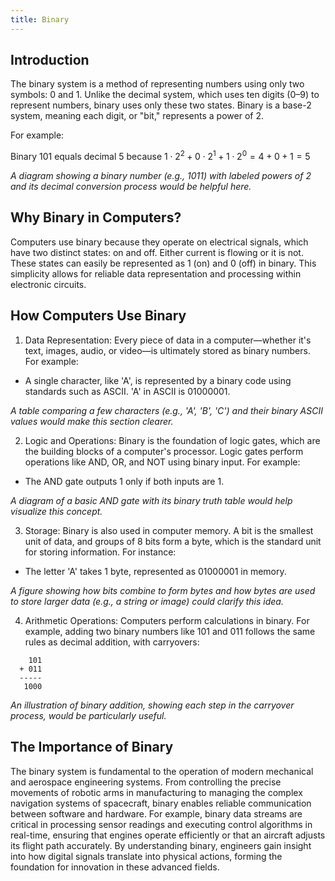 ```yaml
---
title: Binary
---
```


## Introduction
The binary system is a method of representing numbers using only two symbols: 0 and 1.
Unlike the decimal system, which uses ten digits (0–9) to represent numbers, binary uses only these two states.
Binary is a base-2 system, meaning each digit, or "bit," represents a power of 2.

For example:

Binary 101 equals decimal 5 because $1 \cdot 2^2 + 0 \cdot 2^1 + 1 \cdot 2^0 = 4 + 0 + 1 = 5$

*A diagram showing a binary number (e.g., 1011) with labeled powers of 2 and its decimal conversion process would be helpful here.*

## Why Binary in Computers?
Computers use binary because they operate on electrical signals, which have two distinct states: on and off.
Either current is flowing or it is not.
These states can easily be represented as 1 (on) and 0 (off) in binary.
This simplicity allows for reliable data representation and processing within electronic circuits.

## How Computers Use Binary
1. Data Representation: Every piece of data in a computer—whether it's text, images, audio, or video—is ultimately stored as binary numbers. For example:

 * A single character, like 'A', is represented by a binary code using standards such as ASCII. 'A' in ASCII is 01000001.

*A table comparing a few characters (e.g., 'A', 'B', 'C') and their binary ASCII values would make this section clearer.*

2. Logic and Operations: Binary is the foundation of logic gates, which are the building blocks of a computer's processor. Logic gates perform operations like AND, OR, and NOT using binary input. For example:

 * The AND gate outputs 1 only if both inputs are 1.

*A diagram of a basic AND gate with its binary truth table would help visualize this concept.*

3. Storage: Binary is also used in computer memory. A bit is the smallest unit of data, and groups of 8 bits form a byte, which is the standard unit for storing information. For instance:

 * The letter 'A' takes 1 byte, represented as 01000001 in memory.

*A figure showing how bits combine to form bytes and how bytes are used to store larger data (e.g., a string or image) could clarify this idea.*

4. Arithmetic Operations: Computers perform calculations in binary. For example, adding two binary numbers like 101 and 011 follows the same rules as decimal addition, with carryovers:

```text
    101
  + 011
  -----
   1000
```

*An illustration of binary addition, showing each step in the carryover process, would be particularly useful.*

## The Importance of Binary
The binary system is fundamental to the operation of modern mechanical and aerospace engineering systems.
From controlling the precise movements of robotic arms in manufacturing to managing the complex navigation systems of spacecraft, binary enables reliable communication between software and hardware.
For example, binary data streams are critical in processing sensor readings and executing control algorithms in real-time, ensuring that engines operate efficiently or that an aircraft adjusts its flight path accurately.
By understanding binary, engineers gain insight into how digital signals translate into physical actions, forming the foundation for innovation in these advanced fields.
